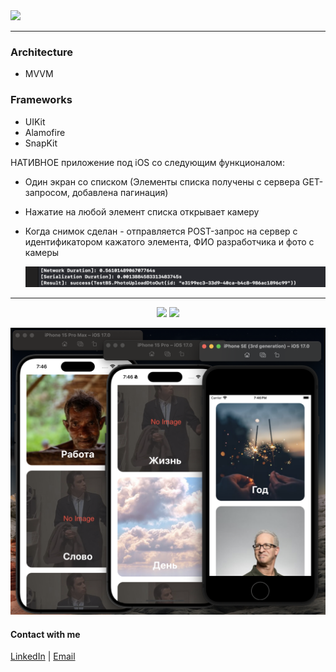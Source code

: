 <img src="https://img.shields.io/badge/Swift-UIKit-success">


---

### Architecture
- MVVM
### Frameworks
- UIKit
- Alamofire
- SnapKit

НАТИВНОЕ приложение под iOS со следующим функционалом:
- Один экран со списком (Элементы списка получены с сервера GET-запросом,
добавлена пагинация)
- Нажатие на любой элемент списка открывает камеру
- Когда снимок сделан - отправляется POST-запрос на сервер с идентификатором кажатого элемента, ФИО разработчика и фото с камеры

    <img src="https://github.com/ThugiOS/TestBS/blob/main/Media/result.png" width="480">

---
<p align="center">
      <img src="https://github.com/ThugiOS/TestBS/blob/main/Media/scrollShort.gif" width="320"> <img src="https://github.com/ThugiOS/TestBS/blob/main/Media/sendPhoto.gif" width="320">
</p>

<p align="center">
            <img src="https://github.com/ThugiOS/TestBS/blob/main/Media/screen.png" width="640">
</p>

#### Contact with me
[LinkedIn](https://www.linkedin.com/in/artem-swift/) | [Email](mailto:artem.ios.nikitin@gmail.com "artem.ios.nikitin@gmail.com")
